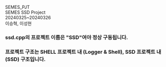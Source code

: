 SEMES_PJT<br>
SEMES SSD Project<br>
20240325~20240326<br>
이승혁, 이성현<br>

<h3>ssd.cpp의 프로젝트 이름은 "SSD"여야 정상 구동됩니다.</h3>
<h3>프로젝트 구조는 SHELL 프로젝트 내 (Logger & Shell), SSD 프로젝트 내 (SSD) 구조입니다.</h3>
